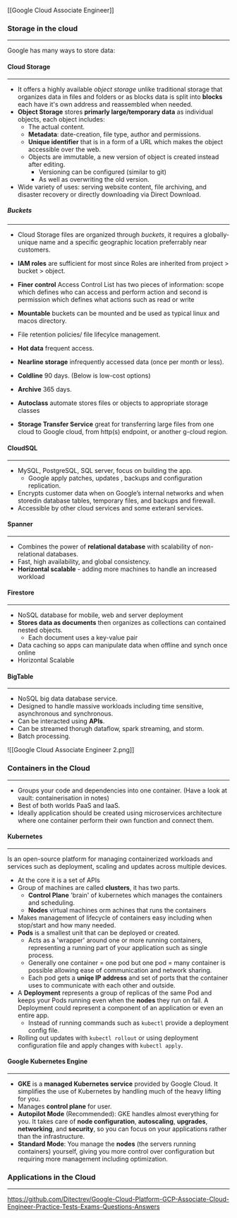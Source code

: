 [[Google Cloud Associate Engineer]]

### Storage in the cloud
---
Google has many ways to store data:
#### Cloud Storage
---
- It offers a highly available _object storage_ unlike traditional storage that organizes data in files and folders or as blocks data is split into **blocks** each have it's own address and reassembled when needed.
- **Object Storage** stores **primarly large/temporary data** as individual objects, each object includes:
	- The actual content.
	- **Metadata**: date-creation, file type, author and permissions.
	- **Unique identifier** that is in a form of a URL which makes the object accessible over the web.
	- Objects are immutable, a new version of object is created instead after editing.
		- Versioning can be configured (similar to git)
		- As well as overwriting the old version.
- Wide variety of uses: serving website content, file archiving, and disaster recovery or directly downloading via Direct Download.
##### Buckets
---
- Cloud Storage files are organized through _buckets_, it requires a globally-unique name and a specific geographic location preferrably near customers.
- **IAM roles** are sufficient for most since Roles are inherited from project > bucket > object.
- **Finer control** Access Control List has two pieces of information: scope which defines who can access and perform action and second is permission which defines what actions  such as read or write
- **Mountable** buckets can be mounted and be used as typical linux and macos directory.
- File retention policies/ file lifecylce management.


- **Hot data** frequent access.
- **Nearline storage** infrequently accessed data (once per month or less).
- **Coldline** 90 days. (Below is low-cost options)
- **Archive** 365 days. 
- **Autoclass** automate stores files or objects to appropriate storage classes

- **Storage Transfer Service** great for transferring large files from one cloud to Google cloud, from http(s) endpoint, or another g-cloud region.

#### CloudSQL
---
- MySQL, PostgreSQL, SQL server, focus on building the app.
	- Google apply patches, updates , backups and configuration replication.
- Encrypts customer data when on Google’s internal networks and when storedin database tables, temporary files, and backups and firewall.
- Accessible by other cloud services and some exteranl services.

#### Spanner
---
- Combines the power of **relational database** with scalability of non-relational databases.
- Fast, high availability, and global consistency.
- **Horizontal scalable** - adding more machines to handle an increased workload

#### Firestore
---
- NoSQL database for mobile, web and server deployment
- **Stores data as documents** then organizes as collections can contained nested objects.
	- Each document uses a key-value pair
- Data caching so apps can manipulate data when offline and synch once online
- Horizontal Scalable

#### BigTable
---
- NoSQL big data database service.
- Designed to handle massive workloads including time sensitive, asynchronous and synchronous.
- Can be interacted using **APIs**.
- Can be streamed thorugh dataflow, spark streaming, and storm.
- Batch processing.


![[Google Cloud Associate Engineer 2.png]]

### Containers in the Cloud
---
- Groups your code and dependencies into one container. (Have a look at vault: containerisation in notes)
- Best of both worlds PaaS and IaaS.
- Ideally application should be created using microservices architecture where one container perform their own function and connect them.

#### Kubernetes
---
Is an open-source platform for managing containerized workloads and services such as deployment, scaling and updates across multiple devices.
- At the core it is a set of APIs
- Group of machines are called **clusters**, it has two parts.
	- **Control Plane** 'brain' of kubernetes which manages the containers and scheduling.
	- **Nodes** virtual machines orm achines that runs the containers
- Makes management of lifecycle of containers easy including when stop/start and how many needed.
- **Pods** is a smallest unit that can be deployed or created.
	- Acts as a 'wrapper' around one or more running containers, representing a running part of your application such as single process.
	- Generally one container = one pod but one pod = many container is possible allowing ease of communication and network sharing.
	- Each pod gets a **uniqe IP address** and set of ports that the container uses to communicate with each other and outside.
- A **Deployment** represents a group of replicas of the same Pod and keeps your Pods running even when the **nodes** they run on fail. A Deployment could represent a component of an application or even an entire app.
	- Instead of running commands such as `kubectl` provide a deployment config file.
- Rolling out updates with `kubectl rollout` or using deployment configuration file and apply changes with `kubectl apply`.

#### Google Kubernetes Engine
---
- **GKE** is a **managed Kubernetes service** provided by Google Cloud. It simplifies the use of Kubernetes by handling much of the heavy lifting for you.
- Manages **control plane** for user.
- **Autopilot Mode** (Recommended): GKE handles almost everything for you. It takes care of **node configuration**, **autoscaling**, **upgrades**, **networking**, and **security**, so you can focus on your applications rather than the infrastructure.
- **Standard Mode**: You manage the **nodes** (the servers running containers) yourself, giving you more control over configuration but requiring more management including optimization.

### Applications in the Cloud
---


https://github.com/Ditectrev/Google-Cloud-Platform-GCP-Associate-Cloud-Engineer-Practice-Tests-Exams-Questions-Answers






